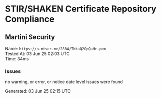 # STIR/SHAKEN Certificate Repository Compliance

## Martini Security

Name: `https://p.mtsec.me/2884/TbkaQ2GpQaHr.pem`\
Tested At: 03 Jun 25 02:03 UTC\
Time: 34ms

### Issues

no warning, or error, or notice date level issues were found

Generated: 03 Jun 25 02:15 UTC
